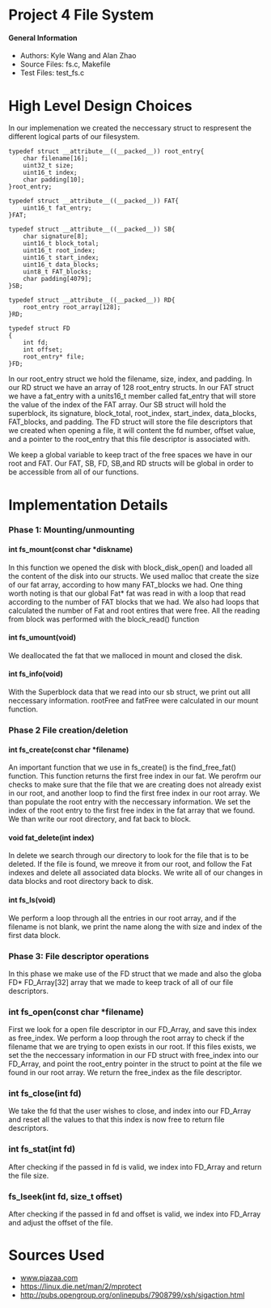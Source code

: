 # Project 4 File System

#### General Information   
- Authors: Kyle Wang and Alan Zhao   
- Source Files: fs.c, Makefile   
- Test Files: test_fs.c

# High Level Design Choices 
In our implemenation we created the neccessary struct to respresent the different logical parts of our filesystem. 
``` 
typedef struct __attribute__((__packed__)) root_entry{
	char filename[16];
	uint32_t size;
	uint16_t index;
	char padding[10];
}root_entry;

typedef struct __attribute__((__packed__)) FAT{		
	uint16_t fat_entry;
}FAT;

typedef struct __attribute__((__packed__)) SB{
	char signature[8];
	uint16_t block_total;
	uint16_t root_index;
	uint16_t start_index;
	uint16_t data_blocks;
	uint8_t FAT_blocks;
	char padding[4079];
}SB;

typedef struct __attribute__((__packed__)) RD{
	root_entry root_array[128];
}RD;

typedef struct FD
{
	int fd;
	int offset;
	root_entry* file;
}FD;
```
In our root_entry struct we hold the filename, size, index, and padding. In our RD struct we have an array of 128 root_entry structs. In our FAT struct we have a fat_entry with a units16_t member called fat_entry that will store the value of the index of the FAT array. Our SB struct will hold the superblock, its signature, block_total, root_index, start_index, data_blocks, FAT_blocks, and padding. The FD struct will store the file descriptors that we created when opening a file, it will content the fd number, offset value, and a pointer to the root_entry that this file descriptor is associated with. 

We keep a global variable to keep tract of the free spaces we have in our root and FAT. Our FAT, SB, FD, SB,and RD structs will be global in order to be accessible from all of our functions. 
# **Implementation Details**

### Phase 1: Mounting/unmounting
#### int fs_mount(const char *diskname)
In this function we opened the disk with block_disk_open() and loaded all the content of the disk into our structs. We used malloc that create the size of our fat array, according to how many FAT_blocks we had. One thing worth noting is that our global Fat* fat was read in with a loop that read according to the number of FAT blocks that we had. We also had loops that calculated the number of Fat and root entires that were free. All the reading from block was performed with the block_read() function
#### int fs_umount(void)
We deallocated the fat that we malloced in mount and closed the disk. 
#### int fs_info(void)
With the Superblock data that we read into our sb struct, we print out alll neccessary information. rootFree and fatFree were calculated in our mount function. 

### Phase 2 File creation/deletion
#### int fs_create(const char *filename)
An important function that we use in fs_create() is the find_free_fat() function. This function returns the first free index in our fat. We perofrm our checks to make sure that the file that we are creating does not already exist in our root, and another loop to find the first free index in our root array. We than populate the root entry with the neccessary information. We set the index of the root entry to the first free index in the fat array that we found. We than write our root directory, and fat back to block. 
#### void fat_delete(int index)
In delete we search through our directory to look for the file that is to be deleted. If the file is found, we mreove it from our root, and follow the Fat indexes and delete all associated data blocks. We write all of our changes in data blocks and root directory back to disk. 
#### int fs_ls(void)
We perform a loop through all the entries in our root array, and if the filename is not blank, we print the name along the with size and index of the first data block. 

### Phase 3: File descriptor operations
In this phase we make use of the FD struct that we made and also the globa FD* FD_Array[32] array that we made to keep track of all of our file descriptors. 
### int fs_open(const char *filename)
First we look for a open file descriptor in our FD_Array, and save this index as free_index. We perform a loop through the root array to check if the filename that we are trying to open exists in our root. If this files exists, we set the the neccessary information in our FD struct with free_index into our FD_Array, and point the root_entry pointer in the struct to point at the file we found in our root array. We return the free_index as the file descriptor. 
### int fs_close(int fd)
We take the fd that the user wishes to close, and index into our FD_Array and reset all the values to that this index is now free to return file descriptors. 
### int fs_stat(int fd)
After checking if the passed in fd is valid, we index into FD_Array and return the file size.
### fs_lseek(int fd, size_t offset)
After checking if the passed in fd and offset is valid, we index into FD_Array and adjust the offset of the file. 
# Sources Used

- www.piazaa.com
- https://linux.die.net/man/2/mprotect
- http://pubs.opengroup.org/onlinepubs/7908799/xsh/sigaction.html

